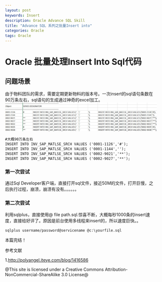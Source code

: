 ```yaml
---
layout: post
keywords: Insert
description: Oracle Advance SQL Skill
title: "Advance SQL 系列之批量Insert into"
categories: Oracle
tags: Oracle
---
```


# Oracle 批量处理Insert Into Sql代码

## 问题场景

由于物料团队的需求，需要定期更新物料的版本号。一次insert的sql语句条数在90万条左右，sql语句的生成通过神奇的excel加工。
![1](/public/img/posts/2016-03-07_insert_into1.jpg)

	#大概90万条左右
	INSERT INTO INV_SAP_MATLSE_SRCH VALUES ('0001-1126','#');
	INSERT INTO INV_SAP_MATLSE_SRCH VALUES ('0001-1144','');
	INSERT INTO INV_SAP_MATLSE_SRCH VALUES ('0002-9021','**');
	INSERT INTO INV_SAP_MATLSE_SRCH VALUES ('0002-9027','**');

### 第一次尝试

通过Sql Developer客户端，直接打开sql文件，接近50M的文件，打开巨慢，之后执行过程，崩溃，崩溃有没有。。。。。。


### 第二次尝试

利用sqlplus，直接使用@ file path.sql.惊喜不断，大概每秒1000条的insert速度，直接给好评了。原因是前台使用多线程来insert的，所以速度巨快。。
	
	sqlplus username/password@servicename @c:\yourfile.sql

本篇完结！

参考文献

1.http://polyangel.iteye.com/blog/1416586

@This site is licensed under a Creative Commons Attribution-NonCommercial-ShareAlike 3.0 License@
